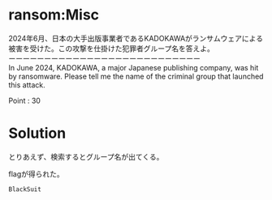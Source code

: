 # ransom:Misc

2024年6月、日本の大手出版事業者であるKADOKAWAがランサムウェアによる被害を受けた。この攻撃を仕掛けた犯罪者グループ名を答えよ。  
ーーーーーーーーーーーーーーーーーーーーーーーーーーー  
In June 2024, KADOKAWA, a major Japanese publishing company, was hit by ransomware. Please tell me the name of the criminal group that launched this attack.

Point : 30

# Solution
とりあえず、検索するとグループ名が出てくる。

flagが得られた。

`BlackSuit`
